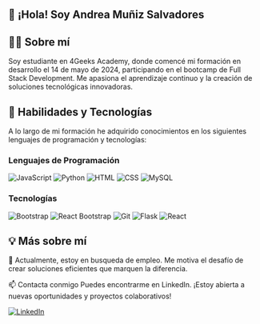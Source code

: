 ## 👋 ¡Hola! Soy Andrea Muñiz Salvadores
## 👩‍💻 Sobre mí
Soy estudiante en 4Geeks Academy, donde comencé mi formación en desarrollo el 14 de mayo de 2024, participando en el bootcamp de Full Stack Development. Me apasiona el aprendizaje continuo y la creación de soluciones tecnológicas innovadoras.

## 🚀 Habilidades y Tecnologías
A lo largo de mi formación he adquirido conocimientos en los siguientes lenguajes de programación y tecnologías:


### Lenguajes de Programación
![JavaScript](https://img.shields.io/badge/JavaScript-F7DF1E?style=for-the-badge&logo=javascript&logoColor=black)
![Python](https://img.shields.io/badge/Python-3776AB?style=for-the-badge&logo=python&logoColor=white)
![HTML](https://img.shields.io/badge/HTML5-E34F26?style=for-the-badge&logo=html5&logoColor=white)
![CSS](https://img.shields.io/badge/CSS3-1572B6?style=for-the-badge&logo=css3&logoColor=white)
![MySQL](https://img.shields.io/badge/MySQL-4479A1?style=for-the-badge&logo=mysql&logoColor=white)

### Tecnologías
![Bootstrap](https://img.shields.io/badge/Bootstrap-563D7C?style=for-the-badge&logo=bootstrap&logoColor=white)
![React Bootstrap](https://img.shields.io/badge/React_Bootstrap-61DAFB?style=for-the-badge&logo=react&logoColor=white)
![Git](https://img.shields.io/badge/Git-F05032?style=for-the-badge&logo=git&logoColor=white)
![Flask](https://img.shields.io/badge/Flask-000000?style=for-the-badge&logo=flask&logoColor=white)
![React](https://img.shields.io/badge/React-61DAFB?style=for-the-badge&logo=react&logoColor=black)

## 💡 Más sobre mí
🔭 Actualmente, estoy en busqueda de empleo. Me motiva el desafío de crear soluciones eficientes que marquen la diferencia.

📫 Contacta conmigo
Puedes encontrarme en LinkedIn. ¡Estoy abierta a nuevas oportunidades y proyectos colaborativos!

[![LinkedIn](https://img.shields.io/badge/LinkedIn-0077B5?style=for-the-badge&logo=linkedin&logoColor=white)](https://www.linkedin.com/in/andrea-mu%C3%B1iz-salvadores-b09a57309/)


